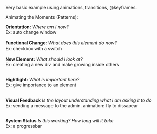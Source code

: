 Very basic example using animations, transitions, @keyframes.

Animating the Moments (Patterns):

**Orientation:** _Where am I now?_ <br />
Ex: auto change window <br /><br />
**Functional Change:** _What does this element do now?_ <br />
Ex: checkbox with a switch <br /><br />
**New Element:** _What should i look at?_ <br />
Ex: creating a new div and make growing inside others <br /><br />

**Hightlight:** _What is important here?_ <br />
Ex: give importance to an element <br /><br />

**Visual Feedback** _Is the layout understanding what i am asking it to do_ <br />
Ex: sending a message to the admin. animation: fly to dissapear <br /><br />

**System Status** _Is this working? How long will it take_ <br />
Ex: a progressbar <br /><br />

